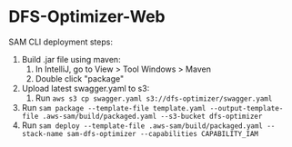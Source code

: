 # DFS-Optimizer-Web

SAM CLI deployment steps:
1. Build .jar file using maven:
    1. In IntelliJ, go to View > Tool Windows > Maven
    2. Double click "package"
2. Upload latest swagger.yaml to s3:
    1. Run `aws s3 cp swagger.yaml s3://dfs-optimizer/swagger.yaml`
2. Run `sam package --template-file template.yaml --output-template-file .aws-sam/build/packaged.yaml --s3-bucket dfs-optimizer`
3. Run `sam deploy --template-file .aws-sam/build/packaged.yaml --stack-name sam-dfs-optimizer --capabilities CAPABILITY_IAM`
